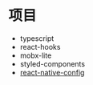 # 项目

- typescript
- react-hooks
- mobx-lite
- styled-components
- [react-native-config](https://www.npmjs.com/package/react-native-config)
  

